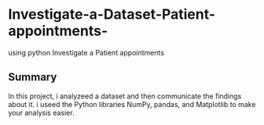 # Investigate-a-Dataset-Patient-appointments-
using python Investigate a Patient appointments
## Summary
In this project, i analyzeed a dataset and then communicate the findings about it. i useed the Python libraries NumPy, pandas, and Matplotlib to make your analysis easier.

